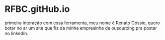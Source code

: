 # RFBC.gitHub.io
primeira interação com essa ferramenta, meu nome é Renato Cóssio, quero botar no ar um site que fiz da minha empresinha de ousourcing pra postar no linkedin.

